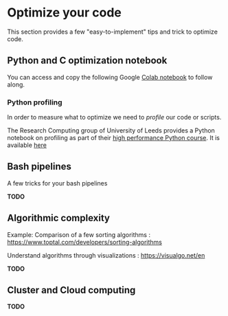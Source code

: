 # Optimize your code

This section provides a few "easy-to-implement" tips and trick to optimize code.

## Python and C optimization notebook

You can access and copy the following Google [Colab notebook](https://colab.research.google.com/drive/10F_LoZgLSoruaVk5jKzAQ6Mz2PyD3--a?usp=sharing) to follow along.

### Python profiling

In order to measure what to optimize we need to *profile* our code or scripts.

The Research Computing group of University of Leeds provides a Python notebook on profiling as part of their [high performance Python course](https://arc.leeds.ac.uk/training/courses/swd6/). It is available [here](https://colab.research.google.com/github/ARCTraining/swd6_hpp/blob/master/docs/01_profiling.ipynb)

## Bash pipelines

A few tricks for your bash pipelines

**TODO**

## Algorithmic complexity

Example: Comparison of a few sorting algorithms : https://www.toptal.com/developers/sorting-algorithms

Understand algorithms through visualizations : https://visualgo.net/en

**TODO**

## Cluster and Cloud computing

**TODO**
